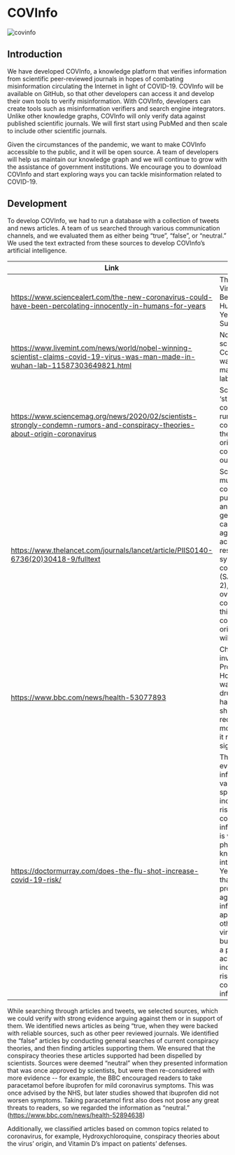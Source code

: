 # COVInfo
![covinfo](img/convinfo_logo.png)

## Introduction
We have developed COVInfo, a knowledge platform that verifies information from scientific peer-reviewed journals in hopes of combating misinformation circulating the Internet in light of COVID-19. COVInfo will be available on GitHub, so that other developers can access it and develop their own tools to verify misinformation. With COVInfo, developers can create tools such as misinformation verifiers and search engine integrators. Unlike other knowledge graphs, COVInfo will only verify data against published scientific journals. We will first start using PubMed and then scale to include other scientific journals.

Given the circumstances of the pandemic, we want to make COVInfo accessible to the public, and it will be open source. A team of developers will help us maintain our knowledge graph and we will continue to grow with the assistance of government institutions. We encourage you to download COVInfo and start exploring ways you can tackle misinformation related to COVID-19.

## Development

To develop COVInfo, we had to run a database with a collection of tweets and news articles. A team of us searched through various communication channels, and we evaluated them as either being “true”, “false”, or “neutral.” We used the text extracted from these sources to develop COVInfo’s artificial intelligence. 

| Link                                                                                                                            | Text                                                                                                                                                                                                                                                                                                                                                           | Classification | Topic                |
|---------------------------------------------------------------------------------------------------------------------------------|----------------------------------------------------------------------------------------------------------------------------------------------------------------------------------------------------------------------------------------------------------------------------------------------------------------------------------------------------------------|----------------|----------------------|
| https://www.sciencealert.com/the-new-coronavirus-could-have-been-percolating-innocently-in-humans-for-years                     | The COVID-19 Virus May Have Been in Humans For Years, Study Suggest                                                                                                                                                                                                                                                                                            | False          | Bio-Engineered Virus |
| https://www.livemint.com/news/world/nobel-winning-scientist-claims-covid-19-virus-was-man-made-in-wuhan-lab-11587303649821.html | Nobel winning scientist claims Covid-19 virus was man-made in Wuhan lab                                                                                                                                                                                                                                                                                        | False          | Bio-Engineered Virus |
| https://www.sciencemag.org/news/2020/02/scientists-strongly-condemn-rumors-and-conspiracy-theories-about-origin-coronavirus     | Scientists ‘strongly condemn’ rumors and conspiracy theories about origin of coronavirus outbreak                                                                                                                                                                                                                                                              | True           | Bio-Engineered Virus |
| https://www.thelancet.com/journals/lancet/article/PIIS0140-6736(20)30418-9/fulltext                                             | Scientists from multiple countries have published and analysed genomes of the causative agent, severe acute respiratory syndrome coronavirus 2 (SARS-CoV-2), and they overwhelmingly conclude that this coronavirus originated in wildlife,                                                                                                                    | True           | Bio-Engineered Virus |
| https://www.bbc.com/news/health-53077893                                                                                        | Chief investigator Prof Peter Horby said it was "the only drug so far that has been shown to reduce mortality - and it reduces it significantly.”                                                                                                                                                                                                              | True           | Dexamethasone        |
| https://doctormurray.com/does-the-flu-shot-increase-covid-19-risk/                                                              | There is evidence that influenza vaccines specifically increase the risk of coronavirus infection. Here is why, a phenomenon known as virus interference. Yes, it appears that the flu shot protects against influenza and it appears some other types of viruses as well, but it comes at a price of actually increasing the risk for coronavirus infections. | False          | Flu vaccine          |

While searching through articles and tweets, we selected sources, which we could verify with strong evidence arguing against them or in support of them. We identified news articles as being “true, when they were backed with reliable sources, such as other peer reviewed journals. We identified the “false” articles by conducting general searches of current conspiracy theories, and then finding articles supporting them. We ensured that the conspiracy theories these articles supported had been dispelled by scientists. Sources were deemed “neutral” when they presented information that was once approved by scientists, but were then re-considered with more evidence -- for example, the BBC encouraged readers to take paracetamol before ibuprofen for mild coronavirus symptoms. This was once advised by the NHS, but later studies showed that ibuprofen did not worsen symptoms. Taking paracetamol first also does not pose any great threats to readers, so we regarded the information as “neutral.” (https://www.bbc.com/news/health-52894638)

Additionally, we classified articles based on common topics related to coronavirus, for example, Hydroxychloroquine, conspiracy theories about the virus’ origin, and Vitamin D’s impact on patients’ defenses.
